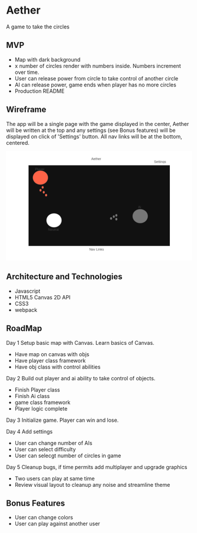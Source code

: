 # Aether
  A game to take the circles

## MVP

* Map with dark background
* x number of circles render with numbers inside. Numbers increment over time.
* User can release power from circle to take control of another circle
* AI can release power, game ends when player has no more circles
* Production README

## Wireframe
The app will be a single page with the game displayed in the center, Aether will be 
written at the top and any settings (see Bonus features) will be displayed on click of 'Settings' button.
All nav links will be at the bottom, centered.

![](https://github.com/gmrempe/Aether/blob/master/images/Homepage.png)


## Architecture and Technologies
* Javascript
* HTML5 Canvas 2D API
* CSS3
* webpack

## RoadMap

Day 1
Setup basic map with Canvas. Learn basics of Canvas.
  * Have map on canvas with objs
  * Have player class framework
  * Have obj class with control abilities
  
Day 2
Build out player and ai ability to take control of objects.
  * Finish Player class
  * Finish Ai class
  * game class framework
  * Player logic complete
  
Day 3
Initialize game. Player can win and lose.
 
Day 4
Add settings
 * User can change number of AIs
 * User can select difficulty
 * User can selecgt number of circles in game
 
Day 5
Cleanup bugs, if time permits add multiplayer and upgrade graphics  
 * Two users can play at same time
 * Review visual layout to cleanup any noise and streamline theme
 
## Bonus Features
 * User can change colors
 * User can play against another user
